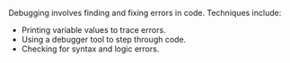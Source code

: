 Debugging involves finding and fixing errors in code. Techniques include:

- Printing variable values to trace errors.
- Using a debugger tool to step through code.
- Checking for syntax and logic errors.